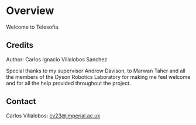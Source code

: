 # Overview

Welcome to Telesofia. 

## Credits

Author: Carlos Ignacio Villalobos Sanchez

Special thanks to my supervisor Andrew Davison, to Marwan Taher and all the members of the Dyson Robotics Laboratory for making me feel welcome and for all the help provided throughout the project.

## Contact

Carlos Villalobos: cv23@imperial.ac.uk

